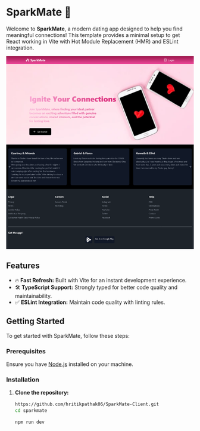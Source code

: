 # SparkMate 🌟

Welcome to **SparkMate**, a modern dating app designed to help you find meaningful connections! This template provides a minimal setup to get React working in Vite with Hot Module Replacement (HMR) and ESLint integration.

![App Logo](public/app.png)

## Features

- 🔥 **Fast Refresh:** Built with Vite for an instant development experience.
- 🛠️ **TypeScript Support:** Strongly typed for better code quality and maintainability.
- ✅ **ESLint Integration:** Maintain code quality with linting rules.

## Getting Started

To get started with SparkMate, follow these steps:

### Prerequisites

Ensure you have [Node.js](https://nodejs.org/) installed on your machine.

### Installation

1. **Clone the repository:**

   ```bash
   https://github.com/hritikpathak06/SparkMate-Client.git
   cd sparkmate
   ```

   ```bash
   npm run dev
   ```
   
   
